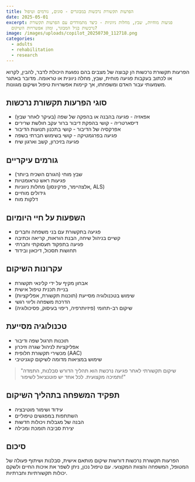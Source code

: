 ```yaml
---
title: הפרעות תקשורת נרכשות במבוגרים - סוגים, גורמים וטיפול
date: 2025-05-01
excerpt: פגיעות מוחיות, שבץ, מחלות ניווניות - כיצד מתמודדים עם הפרעות תקשורת
  נרכשות בגיל המבוגר, ומהן אפשרויות השיקום?
image: /images/uploads/copilot_20250730_112718.png
categories:
  - adults
  - rehabilitation
  - research
---
```


הפרעות תקשורת נרכשות הן קבוצה של מצבים בהם נפגעת היכולת לדבר, להבין, לקרוא או לכתוב בעקבות פגיעה מוחית, שבץ, מחלה ניוונית או טראומה. מדובר באתגר משמעותי עבור האדם ומשפחתו, אך קיימות אפשרויות טיפול ושיקום מגוונות.

## סוגי הפרעות תקשורת נרכשות

* אפאזיה - פגיעה בהבנה או בהפקה של שפה (בעיקר לאחר שבץ)
* דיסארטריה - קושי בהפקת דיבור ברור עקב חולשת שרירים
* אפרקסיה של הדיבור - קושי בתכנון תנועות הדיבור
* פגיעה בפרגמטיקה - קושי בשימוש חברתי בשפה
* פגיעה בזיכרון, קשב וארגון שיח

## גורמים עיקריים

* שבץ מוחי (הגורם השכיח ביותר)
* פגיעות ראש טראומטיות
* מחלות ניווניות (אלצהיימר, פרקינסון, ALS)
* גידולים מוחיים
* דלקות מוח

## השפעות על חיי היומיום

* פגיעה בתקשורת עם בני משפחה וחברים
* קשיים בניהול שיחה, הבנת הוראות, קריאה וכתיבה
* פגיעה בתפקוד תעסוקתי וחברתי
* תחושות תסכול, דיכאון ובידוד

## עקרונות השיקום

* אבחון מקיף על ידי קלינאי תקשורת
* בניית תכנית טיפול אישית
* שימוש בטכנולוגיה מסייעת (תוכנות תקשורת, אפליקציות)
* הדרכת משפחה וליווי רגשי
* שיקום רב-תחומי (פיזיותרפיה, ריפוי בעיסוק, פסיכולוגיה)

## טכנולוגיה מסייעת

* תוכנות תרגול שפה ודיבור
* אפליקציות לניהול שגרה וזיכרון
* מכשירי תקשורת חלופית (AAC)
* שימוש במציאות מדומה לשיקום קוגניטיבי

> "שיקום תקשורתי לאחר פגיעה נרכשת הוא תהליך הדורש סבלנות, התמדה ותמיכה מקצועית. לכל אחד יש פוטנציאל לשיפור!"

## תפקיד המשפחה בתהליך השיקום

* עידוד ושימור מוטיבציה
* השתתפות במפגשים טיפוליים
* הבנה של מגבלות ויכולות חדשות
* יצירת סביבה תומכת ומכילה

## סיכום

הפרעות תקשורת נרכשות דורשות שיקום מותאם אישית, סבלנות ושיתוף פעולה של המטופל, המשפחה והצוות המקצועי. עם טיפול נכון, ניתן לשפר את איכות החיים ולשקם יכולות תקשורתיות וחברתיות.
